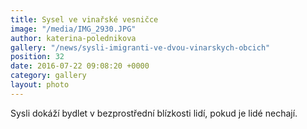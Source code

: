 ```yaml
---
title: Sysel ve vinařské vesničce
image: "/media/IMG_2930.JPG"
author: katerina-polednikova
gallery: "/news/sysli-imigranti-ve-dvou-vinarskych-obcich"
position: 32
date: 2016-07-22 09:08:20 +0000
category: gallery
layout: photo
---
```

Sysli dokáží bydlet v bezprostřední blízkosti lidí, pokud je lidé
nechají.
